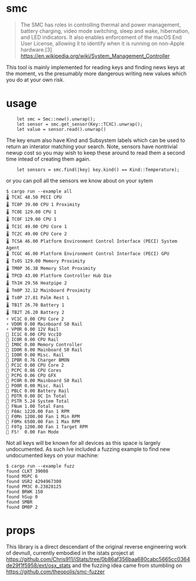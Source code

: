 # smc

>The SMC has roles in controlling thermal and power management, battery charging, video mode switching, sleep and wake, hibernation, and LED indicators. It also enables enforcement of the macOS End User License, allowing it to identify when it is running on non-Apple hardware.[3] 
https://en.wikipedia.org/wiki/System_Management_Controller

This tool is mainly implemented for reading keys and finding news keys at the moment, vs the presumably more dangerous writing new values which you do at your own risk.

# usage
```
    let smc = Smc::new().unwrap();
    let sensor = smc.get_sensor(Key::TCXC).unwrap();
    let value = sensor.read().unwrap()
```

The key enum also have Kind and Subsystem labels which can be used to return an interator matching your search. Note, sensors have nontrivial newup cost so you may wish to keep these around to read them a second time intead of creating them again.
```
    let sensors = smc.find(|key| key.kind() == Kind::Temperature);
```
or you can poll all the sensors we know about on your sytem
```
$ cargo run --example all
🌡️ TCXC 48.50 PECI CPU
🌡️ TC0P 39.00 CPU 1 Proximity
🌡️ TC0E 129.00 CPU 1
🌡️ TC0F 129.00 CPU 1
🌡️ TC1C 49.00 CPU Core 1
🌡️ TC2C 49.00 CPU Core 2
🌡️ TCSA 46.00 Platform Environment Control Interface (PECI) System Agent
🌡️ TCGC 46.00 Platform Environment Control Interface (PECI) GPU
🌡️ Ts0S 129.00 Memory Proximity
🌡️ TM0P 36.38 Memory Slot Proximity
🌡️ TPCD 43.00 Platform Controller Hub Die
🌡️ Th1H 29.56 Heatpipe 2
🌡️ Tm0P 32.12 Mainboard Proximity
🌡️ Ts0P 27.81 Palm Rest L
🌡️ TB1T 26.70 Battery 1
🌡️ TB2T 26.20 Battery 2
⚡ VC1C 0.00 CPU Core 2
⚡ VD0R 0.00 Mainboard S0 Rail
⚡ VP0R 0.00 12V Rail
🚰 IC1C 0.00 CPU VccIO
🚰 IC0R 0.00 CPU Rail
🚰 IM0C 0.00 Memory Controller
🚰 ID0R 0.00 Mainboard S0 Rail
🚰 IO0R 0.00 Misc. Rail
🚰 IPBR 0.76 Charger BMON
🔌 PC1C 0.00 CPU Core 2
🔌 PCPC 0.86 CPU Cores
🔌 PCPG 0.06 CPU GFX
🔌 PC0R 0.00 Mainboard S0 Rail
🔌 PO0R 0.00 Misc. Rail
🔌 PBLC 0.00 Battery Rail
🔌 PDTR 0.00 DC In Total
🔌 PSTR 5.24 System Total
💨 FNum 1.00 Total Fans
💨 F0Ac 1220.00 Fan 1 RPM
💨 F0Mn 1200.00 Fan 1 Min RPM
💨 F0Mx 6500.00 Fan 1 Max RPM
💨 F0Tg 1200.00 Fan 1 Target RPM
💨 FS!  0.00 Fan Mode
```

Not all keys will be known for all devices as this space is largely undocumented. As such Ive included a fuzzing example to find new undocumented keys on your machine:
```
$ cargo run --example fuzz
found CLKT 39008
found MSPC 6
found USR2 4294967300
found PM3C 0.23828125
found BRWK 150
found hSup 0
found SMBR
found DM0P 2
```

# props
This library is a direct descendant of the original reverse engineering work of devnull, currently embodied in the istats project at https://github.com/Chris911/iStats/tree/0b86af356baa680cabc5665cc0364de29f1f5958/ext/osx_stats and the fuzzing idea came from stumbling on https://github.com/theopolis/smc-fuzzer 